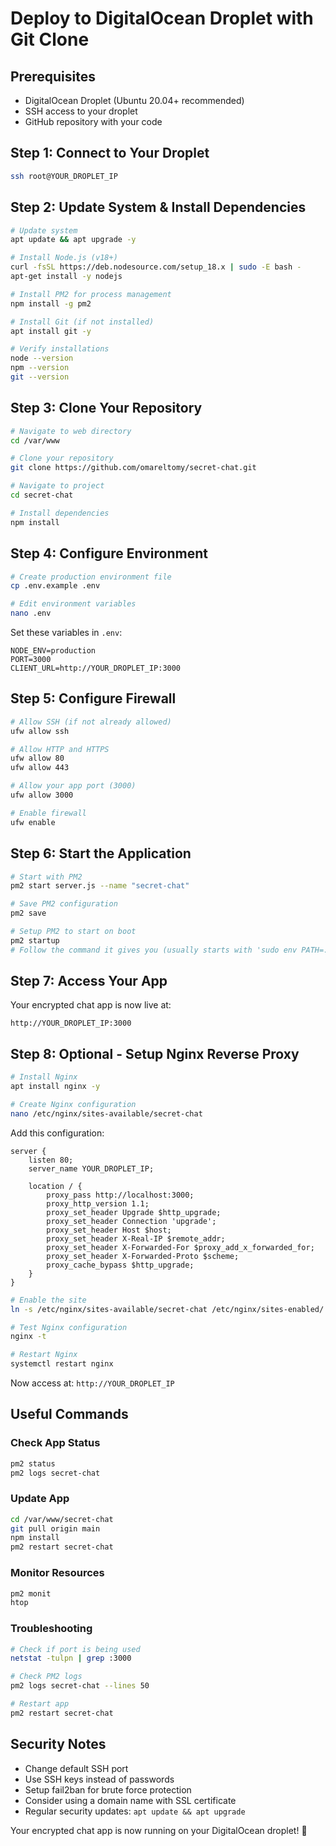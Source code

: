# Deploy to DigitalOcean Droplet with Git Clone

## Prerequisites
- DigitalOcean Droplet (Ubuntu 20.04+ recommended)
- SSH access to your droplet
- GitHub repository with your code

## Step 1: Connect to Your Droplet
```bash
ssh root@YOUR_DROPLET_IP
```

## Step 2: Update System & Install Dependencies
```bash
# Update system
apt update && apt upgrade -y

# Install Node.js (v18+)
curl -fsSL https://deb.nodesource.com/setup_18.x | sudo -E bash -
apt-get install -y nodejs

# Install PM2 for process management
npm install -g pm2

# Install Git (if not installed)
apt install git -y

# Verify installations
node --version
npm --version
git --version
```

## Step 3: Clone Your Repository
```bash
# Navigate to web directory
cd /var/www

# Clone your repository
git clone https://github.com/omareltomy/secret-chat.git

# Navigate to project
cd secret-chat

# Install dependencies
npm install
```

## Step 4: Configure Environment
```bash
# Create production environment file
cp .env.example .env

# Edit environment variables
nano .env
```

Set these variables in `.env`:
```
NODE_ENV=production
PORT=3000
CLIENT_URL=http://YOUR_DROPLET_IP:3000
```

## Step 5: Configure Firewall
```bash
# Allow SSH (if not already allowed)
ufw allow ssh

# Allow HTTP and HTTPS
ufw allow 80
ufw allow 443

# Allow your app port (3000)
ufw allow 3000

# Enable firewall
ufw enable
```

## Step 6: Start the Application
```bash
# Start with PM2
pm2 start server.js --name "secret-chat"

# Save PM2 configuration
pm2 save

# Setup PM2 to start on boot
pm2 startup
# Follow the command it gives you (usually starts with 'sudo env PATH=...')
```

## Step 7: Access Your App
Your encrypted chat app is now live at:
```
http://YOUR_DROPLET_IP:3000
```

## Step 8: Optional - Setup Nginx Reverse Proxy
```bash
# Install Nginx
apt install nginx -y

# Create Nginx configuration
nano /etc/nginx/sites-available/secret-chat
```

Add this configuration:
```nginx
server {
    listen 80;
    server_name YOUR_DROPLET_IP;

    location / {
        proxy_pass http://localhost:3000;
        proxy_http_version 1.1;
        proxy_set_header Upgrade $http_upgrade;
        proxy_set_header Connection 'upgrade';
        proxy_set_header Host $host;
        proxy_set_header X-Real-IP $remote_addr;
        proxy_set_header X-Forwarded-For $proxy_add_x_forwarded_for;
        proxy_set_header X-Forwarded-Proto $scheme;
        proxy_cache_bypass $http_upgrade;
    }
}
```

```bash
# Enable the site
ln -s /etc/nginx/sites-available/secret-chat /etc/nginx/sites-enabled/

# Test Nginx configuration
nginx -t

# Restart Nginx
systemctl restart nginx
```

Now access at: `http://YOUR_DROPLET_IP`

## Useful Commands

### Check App Status
```bash
pm2 status
pm2 logs secret-chat
```

### Update App
```bash
cd /var/www/secret-chat
git pull origin main
npm install
pm2 restart secret-chat
```

### Monitor Resources
```bash
pm2 monit
htop
```

### Troubleshooting
```bash
# Check if port is being used
netstat -tulpn | grep :3000

# Check PM2 logs
pm2 logs secret-chat --lines 50

# Restart app
pm2 restart secret-chat
```

## Security Notes
- Change default SSH port
- Use SSH keys instead of passwords
- Setup fail2ban for brute force protection
- Consider using a domain name with SSL certificate
- Regular security updates: `apt update && apt upgrade`

Your encrypted chat app is now running on your DigitalOcean droplet! 🚀
